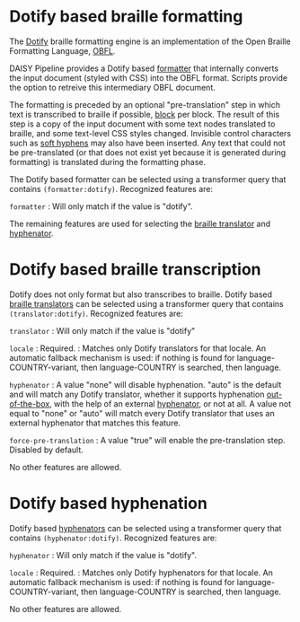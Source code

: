 <link rel="dp2:permalink" href="http://daisy.github.io/pipeline/Get-Help/User-Guide/Braille/Dotify/">
<link rev="dp2:doc" href="../src/main/java/org/daisy/pipeline/braille/dotify/impl/DotifyCSSStyledDocumentTransform.java"/>
<link rev="dp2:doc" href="../src/main/java/org/daisy/pipeline/braille/dotify/impl/DotifyTranslatorImpl"/>
<link rel="rdf:type" href="http://www.daisy.org/ns/pipeline/userdoc"/>

# Dotify based braille formatting

The [Dotify][] braille formatting engine is an implementation of the
Open Braille Formatting Language, [OBFL][].

DAISY Pipeline provides a Dotify based
[formatter](http://daisy.github.io/pipeline/Get-Help/User-Guide/Braille/#braille-formatting)
that internally converts the input document (styled with CSS) into the
OBFL format. Scripts provide the option to retreive this intermediary
OBFL document.

The formatting is preceded by an optional "pre-translation" step in
which text is transcribed to braille if possible,
[block](https://www.w3.org/TR/2007/WD-css3-box-20070809/#block-level)
per block. The result of this step is a copy of the input document
with some text nodes translated to braille, and some text-level CSS
styles changed. Invisible control characters such as [soft
hyphens](https://www.unicode.org/reports/tr14/tr14-39.html#SoftHyphen)
may also have been inserted. Any text that could not be pre-translated
(or that does not exist yet because it is generated during formatting)
is translated during the formatting phase.

The Dotify based formatter can be selected using a transformer query
that contains `(formatter:dotify)`. Recognized features are:

`formatter`
: Will only match if the value is "dotify".

The remaining features are used for selecting the [braille
translator](http://daisy.github.io/pipeline/Get-Help/User-Guide/Braille/#braille-transcription)
and
[hyphenator](http://daisy.github.io/pipeline/Get-Help/User-Guide/Braille/#hyphenation).

# Dotify based braille transcription

Dotify does not only format but also transcribes to braille. Dotify
based [braille
translators](http://daisy.github.io/pipeline/Get-Help/User-Guide/Braille/#braille-transcription)
can be selected using a transformer query that contains
`(translator:dotify)`. Recognized features are:

`translator`
: Will only match if the value is "dotify"

`locale`
: Required.
: Matches only Dotify translators for that locale. An automatic
  fallback mechanism is used: if nothing is found for
  language-COUNTRY-variant, then language-COUNTRY is searched, then
  language.

`hyphenator`
: A value "none" will disable hyphenation. "auto" is the default and
  will match any Dotify translator, whether it supports hyphenation
  [out-of-the-box](#dotify-based-hyphenation), with the help of an
  external
  [hyphenator](http://daisy.github.io/pipeline/Get-Help/User-Guide/Braille/#hyphenation),
  or not at all. A value not equal to "none" or "auto" will match
  every Dotify translator that uses an external hyphenator that
  matches this feature.

`force-pre-translation`
: A value "true" will enable the pre-translation step. Disabled by default.

No other features are allowed.

# Dotify based hyphenation

Dotify based
[hyphenators](http://daisy.github.io/pipeline/Get-Help/User-Guide/Braille/#hyphenation)
can be selected using a transformer query that contains
`(hyphenator:dotify)`. Recognized features are:

`hyphenator`
: Will only match if the value is "dotify".

`locale`
: Required.
: Matches only Dotify hyphenators for that locale. An automatic
  fallback mechanism is used: if nothing is found for
  language-COUNTRY-variant, then language-COUNTRY is searched, then
  language.

No other features are allowed.


[Dotify]: https://github.com/mtmse/dotify.formatter.impl
[OBFL]: https://mtmse.github.io/obfl/
